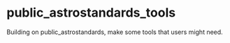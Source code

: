 # public_astrostandards_tools
Building on public_astrostandards, make some tools that users might need.
